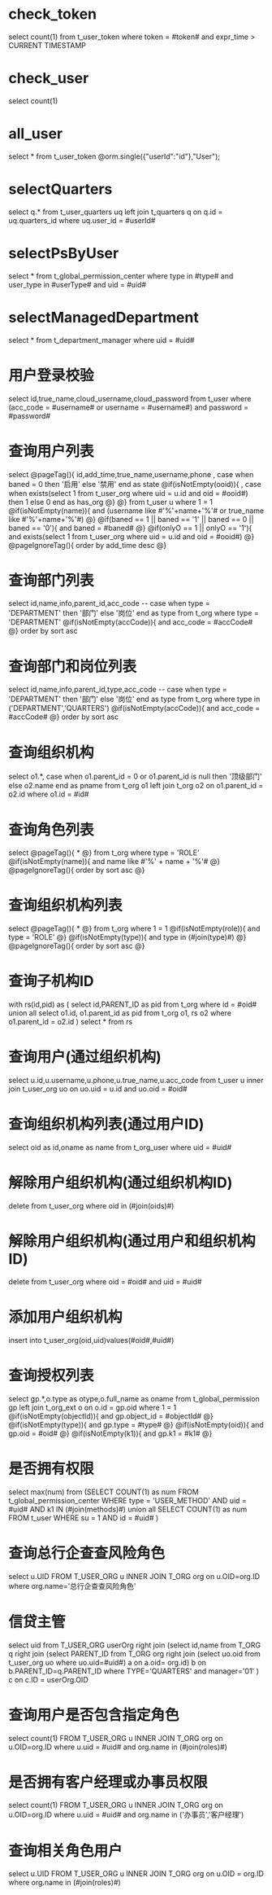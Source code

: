 check_token
===
select count(1) from t_user_token where token = #token# and expr_time >  CURRENT TIMESTAMP

check_user
===
select count(1)

all_user
===
select * from t_user_token
@orm.single({"userId":"id"},"User");  

selectQuarters
===
select q.* from t_user_quarters uq left join t_quarters q on q.id = uq.quarters_id
where uq.user_id = #userId#

selectPsByUser
===
select * from t_global_permission_center where type in #type# and user_type in #userType# and uid = #uid#

selectManagedDepartment
===
select * from t_department_manager where uid = #uid#

用户登录校验
===
select id,true_name,cloud_username,cloud_password from t_user where (acc_code = #username# or username = #username#) and password = #password#

查询用户列表
===
select 
@pageTag(){
id,add_time,true_name,username,phone
, case when baned = 0 then '启用' else '禁用' end as state 
@if(isNotEmpty(ooid)){
    , case when exists(select 1 from t_user_org where uid = u.id and oid = #ooid#) then 1 else 0 end as has_org
@}
@}
from t_user u
where 1 = 1 
@if(isNotEmpty(name)){
   and (username like #'%'+name+'%'# or true_name like #'%'+name+'%'#)
@}
@if(baned == 1 || baned == '1' || baned == 0 || baned == '0'){
    and baned = #baned#
@}
@if(onlyO == 1 || onlyO == '1'){
    and exists(select 1 from t_user_org where uid = u.id and oid = #ooid#)
@}
@pageIgnoreTag(){
    order by add_time desc
@}


查询部门列表
===
select 
id,name,info,parent_id,acc_code
-- case when type = 'DEPARTMENT' then '部门' else '岗位' end as type
from t_org where type = 'DEPARTMENT'
@if(isNotEmpty(accCode)){
    and acc_code = #accCode#
@}
order by sort asc



查询部门和岗位列表
===
select 
id,name,info,parent_id,type,acc_code
-- case when type = 'DEPARTMENT' then '部门' else '岗位' end as type
from t_org where type in ('DEPARTMENT','QUARTERS')
@if(isNotEmpty(accCode)){
    and acc_code = #accCode#
@}
order by sort asc

查询组织机构
===
select o1.*, 
case 
when o1.parent_id = 0 or o1.parent_id is null then '顶级部门' 
else o2.name 
end as pname from t_org o1
left join t_org o2 on o1.parent_id = o2.id
where o1.id = #id#

查询角色列表
===
select 
@pageTag(){
*
@}
from t_org where type = 'ROLE'
@if(isNotEmpty(name)){
    and name like #'%' + name + '%'#
@}
@pageIgnoreTag(){
    order by sort asc
@}

查询组织机构列表
===
select
@pageTag(){
*
@}
from t_org
where 1 = 1
@if(isNotEmpty(role)){
    and type = 'ROLE'
@}
@if(isNotEmpty(type)){
    and type in (#join(type)#) 
@}
@pageIgnoreTag(){
    order by sort asc
@}

查询子机构ID
===
with rs(id,pid) as (
select id,PARENT_ID as pid from t_org where id = #oid#
union all
select o1.id, o1.parent_id as pid from t_org o1, rs o2 where o1.parent_id = o2.id
) select * from rs


查询用户(通过组织机构)
===
select u.id,u.username,u.phone,u.true_name,u.acc_code from t_user u
inner join t_user_org uo on uo.uid = u.id and uo.oid = #oid#

查询组织机构列表(通过用户ID)
===
select oid as id,oname as name from t_org_user where uid = #uid#

解除用户组织机构(通过组织机构ID)
===
delete from t_user_org where oid in (#join(oids)#)

解除用户组织机构(通过用户和组织机构ID)
===
delete from t_user_org where oid = #oid# and uid = #uid#

添加用户组织机构
===
insert into t_user_org(oid,uid)values(#oid#,#uid#)


查询授权列表
===
select gp.*,o.type as otype,o.full_name as oname from t_global_permission gp
left join t_org_ext o on o.id = gp.oid
where 1 = 1
@if(isNotEmpty(objectId)){
    and gp.object_id = #objectId#
@}
@if(isNotEmpty(type)){
    and gp.type = #type# 
@}
@if(isNotEmpty(oid)){
    and gp.oid = #oid#
@}
@if(isNotEmpty(k1)){
    and gp.k1 = #k1#
@}

是否拥有权限
===
select max(num) from (SELECT
			COUNT(1)  as num
		FROM
			t_global_permission_center 
		WHERE
			type = 'USER_METHOD' AND
			uid = #uid# AND
			k1 IN (#join(methods)#)
			union all
SELECT
	COUNT(1)  as num
FROM
	t_user 
WHERE
	su = 1 AND
	id = #uid# )


查询总行企查查风险角色
===
select u.UID FROM T_USER_ORG u 
INNER JOIN T_ORG org on u.OID=org.ID where org.name='总行企查查风险角色' 

信贷主管
===
select uid from T_USER_ORG userOrg right join 
(select id,name from T_ORG q right join 
(select PARENT_ID from T_ORG org  right join (select uo.oid from t_user_org uo where uo.uid=#uid#) a on a.oid= org.id) b on b.PARENT_ID=q.PARENT_ID
where TYPE='QUARTERS' and manager='01'
) c  on c.ID = userOrg.OID

查询用户是否包含指定角色
===
select count(1) FROM T_USER_ORG u 
INNER JOIN T_ORG org on u.OID=org.ID where u.uid = #uid# and org.name in (#join(roles)#)


是否拥有客户经理或办事员权限
===
select count(1) FROM T_USER_ORG u 
INNER JOIN T_ORG org on u.OID=org.ID where u.uid = #uid# and org.name in ('办事员','客户经理')


查询相关角色用户
===
select u.UID FROM T_USER_ORG u 
INNER JOIN T_ORG org on u.OID = org.ID where org.name in (#join(roles)#)